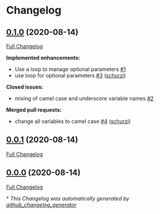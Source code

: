 # Changelog

## [0.1.0](https://github.com/T-Systems-MMS/ansible-collection-mongodb-atlas/tree/0.1.0) (2020-08-14)

[Full Changelog](https://github.com/T-Systems-MMS/ansible-collection-mongodb-atlas/compare/0.0.1...0.1.0)

**Implemented enhancements:**

- Use a loop to manage optional parameters [\#1](https://github.com/T-Systems-MMS/ansible-collection-mongodb-atlas/issues/1)
- use loop for optional parameters [\#3](https://github.com/T-Systems-MMS/ansible-collection-mongodb-atlas/pull/3) ([schurzi](https://github.com/schurzi))

**Closed issues:**

- mixing of camel case and underscore variable names [\#2](https://github.com/T-Systems-MMS/ansible-collection-mongodb-atlas/issues/2)

**Merged pull requests:**

- change all variables to camel case [\#4](https://github.com/T-Systems-MMS/ansible-collection-mongodb-atlas/pull/4) ([schurzi](https://github.com/schurzi))

## [0.0.1](https://github.com/T-Systems-MMS/ansible-collection-mongodb-atlas/tree/0.0.1) (2020-08-14)

[Full Changelog](https://github.com/T-Systems-MMS/ansible-collection-mongodb-atlas/compare/0.0.0...0.0.1)

## [0.0.0](https://github.com/T-Systems-MMS/ansible-collection-mongodb-atlas/tree/0.0.0) (2020-08-14)

[Full Changelog](https://github.com/T-Systems-MMS/ansible-collection-mongodb-atlas/compare/bcc2143900b453d307cab84cc0547804c0492570...0.0.0)



\* *This Changelog was automatically generated by [github_changelog_generator](https://github.com/github-changelog-generator/github-changelog-generator)*
